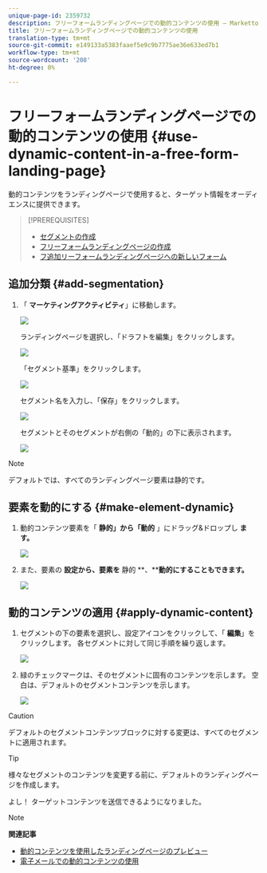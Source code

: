 ```yaml
---
unique-page-id: 2359732
description: フリーフォームランディングページでの動的コンテンツの使用 — Marketto Docs — 製品ドキュメント
title: フリーフォームランディングページでの動的コンテンツの使用
translation-type: tm+mt
source-git-commit: e149133a5383faaef5e9c9b7775ae36e633ed7b1
workflow-type: tm+mt
source-wordcount: '208'
ht-degree: 0%

---
```



# フリーフォームランディングページでの動的コンテンツの使用 {#use-dynamic-content-in-a-free-form-landing-page}

動的コンテンツをランディングページで使用すると、ターゲット情報をオーディエンスに提供できます。

>[!PREREQUISITES]
>
>* [セグメントの作成](../../../../product-docs/personalization/segmentation-and-snippets/segmentation/create-a-segmentation.md)
>* [フリーフォームランディングページの作成](create-a-free-form-landing-page.md)
>* [フ追加リーフォームランディングページへの新しいフォーム](add-a-new-form-to-a-free-form-landing-page.md)

>



## 追加分類 {#add-segmentation}

1. 「 **マーケティングアクティビティ**」に移動します。

   ![](assets/login-marketing-activities-2.png)

   ランディングページを選択し、「ドラフトを編集」をクリックします。

   ![](assets/landingpageeditdraft-1.jpg)

   「セグメント基準」をクリックします。

   ![](assets/image2014-9-17-12-3a8-3a46.png)

   セグメント名を入力し、「保存」をクリックします。

   ![](assets/image2014-9-17-12-3a8-3a53.png)

   セグメントとそのセグメントが右側の「動的」の下に表示されます。

   ![](assets/image2014-9-17-12-3a9-3a3.png)

>[!NOTE]
>
>デフォルトでは、すべてのランディングページ要素は静的です。

## 要素を動的にする {#make-element-dynamic}

1. 動的コンテンツ要素を「 **静的」から「動的** 」にドラッグ&amp;ドロップし **ます。**

   ![](assets/image2014-9-17-12-3a10-3a8.png)

1. また、要素の **設定から、要素を** 静的 **、****動的にすることもできます。**

   ![](assets/image2014-9-17-12-3a10-3a14.png)

## 動的コンテンツの適用 {#apply-dynamic-content}

1. セグメントの下の要素を選択し、設定アイコンをクリックして、「 **編集**」をクリックします。 各セグメントに対して同じ手順を繰り返します。

   ![](assets/image2014-9-17-12-3a11-3a43.png)

1. 緑のチェックマークは、そのセグメントに固有のコンテンツを示します。 空白は、デフォルトのセグメントコンテンツを示します。

   ![](assets/image2014-9-17-12-3a12-3a52.png)

>[!CAUTION]
>
>デフォルトのセグメントコンテンツブロックに対する変更は、すべてのセグメントに適用されます。

>[!TIP]
>
>様々なセグメントのコンテンツを変更する前に、デフォルトのランディングページを作成します。

よし！ ターゲットコンテンツを送信できるようになりました。

>[!NOTE]
>
>**関連記事**
>
>* [動的コンテンツを使用したランディングページのプレビュー](../../../../product-docs/demand-generation/landing-pages/landing-page-actions/preview-a-landing-page-with-dynamic-content.md)
>* [電子メールでの動的コンテンツの使用](../../../../product-docs/email-marketing/general/functions-in-the-editor/using-dynamic-content-in-an-email.md)

>



